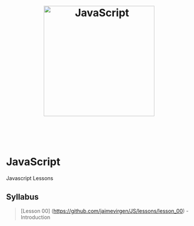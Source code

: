 <h1 align="center">
	<br>
	<img height="300" src="https://upload.wikimedia.org/wikipedia/commons/9/99/Unofficial_JavaScript_logo_2.svg" alt="JavaScript">
	<br>
	<br>
	<br>
</h1>

# JavaScript
Javascript Lessons

## Syllabus
> [Lesson 00] (https://github.com/jaimevirgen/JS/lessons/lesson_00) - Introduction
